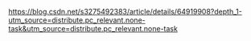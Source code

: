 https://blog.csdn.net/s3275492383/article/details/64919908?depth_1-utm_source=distribute.pc_relevant.none-task&utm_source=distribute.pc_relevant.none-task
